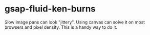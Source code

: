 # gsap-fluid-ken-burns
Slow image pans can look "jittery". Using canvas can solve it on most browsers and pixel density. This is a handy way to do it.
